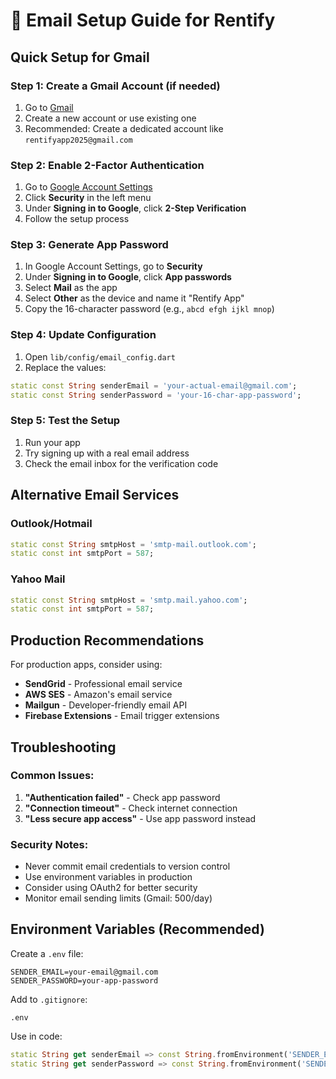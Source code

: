 # 📧 Email Setup Guide for Rentify

## Quick Setup for Gmail

### Step 1: Create a Gmail Account (if needed)
1. Go to [Gmail](https://gmail.com)
2. Create a new account or use existing one
3. Recommended: Create a dedicated account like `rentifyapp2025@gmail.com`

### Step 2: Enable 2-Factor Authentication
1. Go to [Google Account Settings](https://myaccount.google.com)
2. Click **Security** in the left menu
3. Under **Signing in to Google**, click **2-Step Verification**
4. Follow the setup process

### Step 3: Generate App Password
1. In Google Account Settings, go to **Security**
2. Under **Signing in to Google**, click **App passwords**
3. Select **Mail** as the app
4. Select **Other** as the device and name it "Rentify App"
5. Copy the 16-character password (e.g., `abcd efgh ijkl mnop`)

### Step 4: Update Configuration
1. Open `lib/config/email_config.dart`
2. Replace the values:
```dart
static const String senderEmail = 'your-actual-email@gmail.com';
static const String senderPassword = 'your-16-char-app-password';
```

### Step 5: Test the Setup
1. Run your app
2. Try signing up with a real email address
3. Check the email inbox for the verification code

## Alternative Email Services

### Outlook/Hotmail
```dart
static const String smtpHost = 'smtp-mail.outlook.com';
static const int smtpPort = 587;
```

### Yahoo Mail
```dart
static const String smtpHost = 'smtp.mail.yahoo.com';
static const int smtpPort = 587;
```

## Production Recommendations

For production apps, consider using:
- **SendGrid** - Professional email service
- **AWS SES** - Amazon's email service
- **Mailgun** - Developer-friendly email API
- **Firebase Extensions** - Email trigger extensions

## Troubleshooting

### Common Issues:
1. **"Authentication failed"** - Check app password
2. **"Connection timeout"** - Check internet connection
3. **"Less secure app access"** - Use app password instead

### Security Notes:
- Never commit email credentials to version control
- Use environment variables in production
- Consider using OAuth2 for better security
- Monitor email sending limits (Gmail: 500/day)

## Environment Variables (Recommended)

Create a `.env` file:
```
SENDER_EMAIL=your-email@gmail.com
SENDER_PASSWORD=your-app-password
```

Add to `.gitignore`:
```
.env
```

Use in code:
```dart
static String get senderEmail => const String.fromEnvironment('SENDER_EMAIL');
static String get senderPassword => const String.fromEnvironment('SENDER_PASSWORD');
```